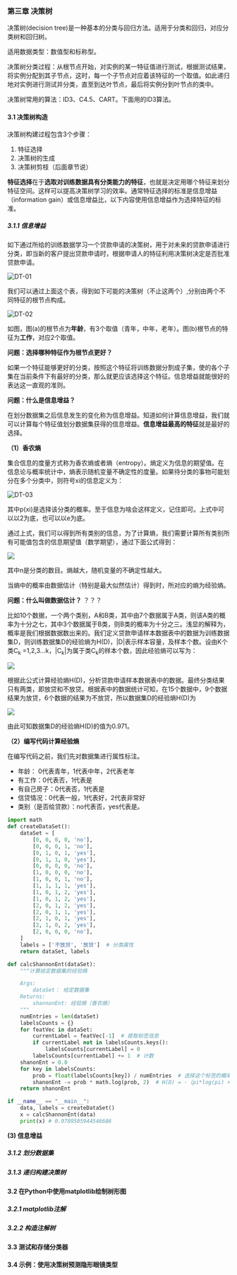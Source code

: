 ### 第三章 决策树

决策树(decision tree)是一种基本的分类与回归方法。适用于分类和回归，对应分类树和回归树。

适用数据类型：数值型和标称型。

决策树分类过程：从根节点开始，对实例的某一特征值进行测试，根据测试结果，将实例分配到其子节点，这时，每一个子节点对应着该特征的一个取值。如此递归地对实例进行测试并分类，直至到达叶节点，最后将实例分到叶节点的类中。

决策树常用的算法：ID3、C4.5、CART。下面用的ID3算法。

#### 3.1 决策树构造

决策树构建过程包含3个步骤：

1. 特征选择
2. 决策树的生成
3. 决策树剪枝（后面章节说）

**特征选择**在于**选取对训练数据具有分类能力的特征**，也就是决定用哪个特征来划分特征空间。这样可以提高决策树学习的效率。通常特征选择的标准是信息增益（information gain）或信息增益比，以下内容使用信息增益作为选择特征的标准。

##### 3.1.1 信息增益

如下通过所给的训练数据学习一个贷款申请的决策树，用于对未来的贷款申请进行分类，即当新的客户提出贷款申请时，根据申请人的特征利用决策树决定是否批准贷款申请。

![DT-01](/home/fanzone/Documents/ReadingNotes/MachineLearning/DT-01.jpg)

我们可以通过上面这个表，得到如下可能的决策树（不止这两个）,分别由两个不同特征的根节点构成。

![DT-02](/home/fanzone/Documents/ReadingNotes/MachineLearning/DT-02.jpg)

如图，图(a)的根节点为**年龄**，有3个取值（青年，中年，老年）。图(b)根节点的特征为**工作**，对应2个取值。

**问题：选择哪种特征作为根节点更好？**

如果一个特征能够更好的分类，按照这个特征将训练数据分割成子集，使的各个子集在当前条件下有最好的分类，那么就更应该选择这个特征。信息增益就能很好的表达这一直观的准则。

**问题：什么是信息增益？**

在划分数据集之后信息发生的变化称为信息增益。知道如何计算信息增益，我们就可以计算每个特征值划分数据集获得的信息增益。**信息增益最高的特征**就是最好的选择。

**（1）香农熵**

集合信息的度量方式称为香农熵或者熵（entropy）。熵定义为信息的期望值。在信息论与概率统计中，熵表示随机变量不确定性的度量。如果待分类的事物可能划分在多个分类中，则符号xi的信息定义为：

![DT-03](/home/fanzone/Documents/ReadingNotes/MachineLearning/DT-03.png)

其中p(xi)是选择该分类的概率。至于信息为啥会这样定义，记住即可。上式中可以以2为底，也可以以e为底。

通过上式，我们可以得到所有类别的信息，为了计算熵，我们需要计算所有类别所有可能值包含的信息期望值（数学期望），通过下面公式得到：

![](/home/fanzone/Documents/ReadingNotes/MachineLearning/DT-04.png)

其中n是分类的数目。熵越大，随机变量的不确定性越大。

当熵中的概率由数据估计（特别是最大似然估计）得到时，所对应的熵为经验熵。

**问题：什么叫做数据估计？**    ？？？ 

比如10个数据，一个两个类别，A和B类，其中由7个数据属于A类，则该A类的概率为十分之七，其中3个数据属于B类，则B类的概率为十分之三。浅显的解释为，概率是我们根据数据数出来的。我们定义贷款申请样本数据表中的数据为训练数据集D，则训练数据集D的经验熵为H(D)，|D|表示样本容量，及样本个数。设由K个类C<sub>k</sub> =1,2,3...k，|C<sub>k</sub>|为属于类C<sub>k</sub>的样本个数，因此经验熵可以写为：

![](/home/fanzone/Documents/ReadingNotes/MachineLearning/DT-05.png)

根据此公式计算经验熵H(D)，分析贷款申请样本数据表中的数据。最终分类结果只有两类，即放贷和不放贷。根据表中的数据统计可知，在15个数据中，9个数据结果为放贷，6个数据的结果为不放贷，所以数据集D的经验熵H(D)为

![](/home/fanzone/Documents/ReadingNotes/MachineLearning/DT-06.jpg)

由此可知数据集D的经验熵H(D)的值为0.971。

**（2）编写代码计算经验熵**

在编写代码之前，我们先对数据集进行属性标注。

- 年龄： 0代表青年，1代表中年，2代表老年
- 有工作：0代表否，1代表是
- 有自己房子：0代表否，1代表是
- 信贷情况：0代表一般，1代表好，2代表非常好
- 类别（是否给贷款）：no代表否，yes代表是。

```python
import math
def createDataSet():
    dataSet = [
        [0, 0, 0, 0, 'no'],
        [0, 0, 0, 1, 'no'],
        [0, 1, 0, 1, 'yes'],
        [0, 1, 1, 0, 'yes'],
        [0, 0, 0, 0, 'no'],
        [1, 0, 0, 0, 'no'],
        [1, 0, 0, 1, 'no'],
        [1, 1, 1, 1, 'yes'],
        [1, 0, 1, 2, 'yes'],
        [1, 0, 1, 2, 'yes'],
        [2, 0, 1, 2, 'yes'],
        [2, 0, 1, 1, 'yes'],
        [2, 1, 0, 1, 'yes'],
        [2, 1, 0, 2, 'yes'],
        [2, 0, 0, 0, 'no'],
    ]
    labels = ['不放贷', '放贷']  # 分类属性
    return dataSet, labels

def calcShannonEnt(dataSet):
    """计算给定数据集的经验熵

    Args:
        dataSet： 给定数据集
    Returns:
        shannonEnt: 经验熵（香农熵）
    """
    numEntries = len(dataSet)
    labelsCounts = {}
    for featVec in dataSet:
        currentLabel = featVec[-1]  # 提取标签信息
        if currentLabel not in labelsCounts.keys():
            labelsCounts[currentLabel] = 0
        labelsCounts[currentLabel] += 1  # 计数
    shanonEnt = 0.0
    for key in labelsCounts:
        prob = float(labelsCounts[key]) / numEntries  # 选择这个标签的概率 no的概率 0.4 yes的概率0.6
        shanonEnt -= prob * math.log(prob, 2)  # H(D) = -（pi*log(pi) + pj*log(pj)） = -pi*log(pi) - pj*log(pj）
    return shanonEnt

if __name__ == "__main__":
    data, labels = createDataSet()
    x = calcShannonEnt(data)
    print(x) # 0.9709505944546686
```

**(3) 信息增益**







##### 3.1.2 划分数据集





##### 3.1.3 递归构建决策树





#### 3.2 在Python中使用matplotlib绘制树形图

##### 3.2.1 matplotlib注解





##### 3.2.2 构造注解树





#### 3.3 测试和存储分类器







#### 3.4 示例：使用决策树预测隐形眼镜类型



